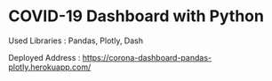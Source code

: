 # COVID-19 Dashboard with Python

Used Libraries : Pandas, Plotly, Dash

Deployed Address : https://corona-dashboard-pandas-plotly.herokuapp.com/
